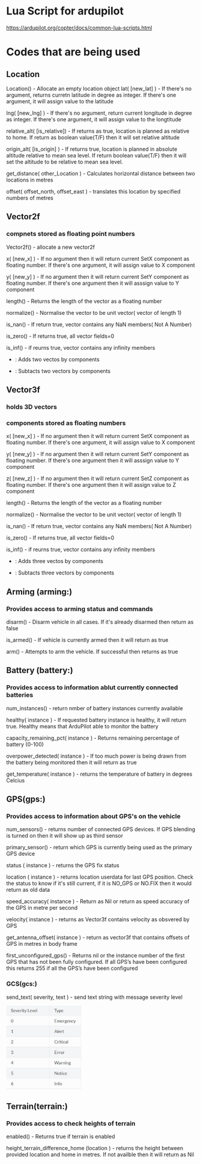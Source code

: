 
# Lua Script for ardupilot
https://ardupilot.org/copter/docs/common-lua-scripts.html


# Codes that are being used

## Location
Location() - Allocate an empty location object
lat( [new_lat] ) - If there's no argument, returns curretn latitude in degree as integer. If there's one argument, it will assign value to the latitude

lng( [new_lng] ) - If there's no argument, return current longitude in degree as integer. If there's one argument, it will assign value to the longtitude

relative_alt( [is_relative]) - If returns as true, location is planned as relative to home. If return as boolean value(T/F) then it will set relative altitude

origin_alt( [is_origin] ) - If returns true, location is planned in absolute altitude relative to mean sea level. If return boolean value(T/F) then it  will set the altitude to be relative to mean sea level.

get_distance( other_Location ) - Calculates horizontal distance between two locations in metres

offset( offset_north, offset_east ) - translates this location by specified numbers of metres




## Vector2f

### compnets stored as floating point numbers

Vector2f() - allocate a new vector2f

x( [new_x] ) - If no argument then it will return current SetX component as floating number. If there's one argument, it will assign value to X component

y( [new_y] ) - If no argument then it will return current SetY component as floating number. If there's one argument then it will asssign value to Y component

length() - Returns the length of the vector as a floating number 

normalize() - Normalise the vector to be unit vector( vector of length 1)

is_nan() - If return true, vector contains any NaN members( Not A Number)

is_zero() - If returns true, all vector fields=0

is_inf() - if reurns true, vector contains any infinity members

+ : Adds two vectos by components
- : Subtacts two vectors by components



## Vector3f
### holds 3D vectors
### components stored as floating numbers

x( [new_x] ) - If no argument then it will return current SetX component as floating number. If there's one argument, it will assign value to X component

y( [new_y] ) - If no argument then it will return current SetY component as floating number. If there's one argument then it will asssign value to Y component

z( [new_z] ) - If no argument then it will return current SetZ component as floating number. If there's one argument then it will assign value to Z component

length() - Returns the length of the vector as a floating number 

normalize() - Normalise the vector to be unit vector( vector of length 1)

is_nan() - If return true, vector contains any NaN members( Not A Number)

is_zero() - If returns true, all vector fields=0

is_inf() - if reurns true, vector contains any infinity members

+ : Adds three vectos by components
- : Subtacts three vectors by components



## Arming (arming:)
### Provides access to arming status and commands


disarm() - Disarm vehicle in all cases. If it's already disarmed then return as false

is_armed() - If vehicle is currently armed then it will return as true

arm() - Attempts to arm the vehicle. If successful then returns as true



## Battery (battery:)
### Provides access to information ablut currently connected batteries

num_instances() - return nmber of battery instances currently available

healthy( instance ) - If requested battery instance is healthy, it will return true. Healthy means that ArduPilot able to monitor the battery

capacity_remaining_pct( instance ) - Returns remaining percentage of battery (0-100)

overpower_detected( instance ) - If too much power is being drawn from the battery being monitored then it will return as true

get_temperature( instance ) - returns the temperature of battery in degrees Celcius



## GPS(gps:)
### Provides access to information about GPS's on the vehicle

num_sensors() - returns number of connected GPS devices. If GPS blending is turned on then it will show up as third sensor

primary_sensor() - return which GPS is currently being used as the primary GPS device

status ( instance ) - returns the GPS fix status

location ( instance ) - returns location userdata for last GPS position. Check the status to know if it's still current, if it is NO_GPS or NO.FIX then it would return as old data

speed_accuracy( instance ) - Return as Nil or return as speed accuracy of the GPS in metre per second

velocity( instance ) - returns as Vector3f contains velocity as obsvered by GPS

get_antenna_offset( instance ) - return as vector3f that contains offsets of GPS in metres in body frame

first_unconfigured_gps() - Returns nil or the instance number of the first GPS that has not been fully configured. If all GPS’s have been configured this returns 255 if all the GPS’s have been configured 




### GCS(gcs:)

send_text( severity, text ) - send text string with message severity level



<img src="https://github.com/MakerBay/Coral_Reef_Mapping_Drone/blob/master/3_Boat%20Software/Severity%20level.JPG" width=200>




## Terrain(terrain:)
### Provides access to check heights of terrain

enabled() - Returns true if terrain is enabled

height_terrain_difference_home (location ) - returns the height between provided location and home in metres. If not availble then it will return as Nil
